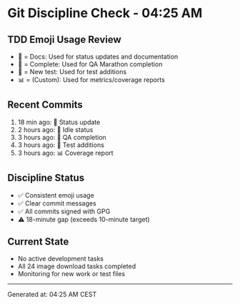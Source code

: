 # Git Discipline Check - 04:25 AM

## TDD Emoji Usage Review
- 📝 = Docs: Used for status updates and documentation
- 🏅 = Complete: Used for QA Marathon completion
- 🧪 = New test: Used for test additions
- 📊 = (Custom): Used for metrics/coverage reports

## Recent Commits
1. 18 min ago: 📝 Status update
2. 2 hours ago: 📝 Idle status
3. 3 hours ago: 🏅 QA completion
4. 3 hours ago: 🧪 Test additions
5. 3 hours ago: 📊 Coverage report

## Discipline Status
- ✅ Consistent emoji usage
- ✅ Clear commit messages
- ✅ All commits signed with GPG
- ⚠️ 18-minute gap (exceeds 10-minute target)

## Current State
- No active development tasks
- All 24 image download tasks completed
- Monitoring for new work or test files

---
Generated at: 04:25 AM CEST